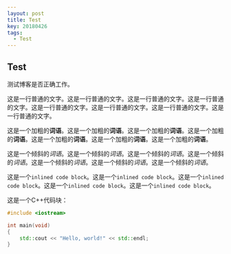 ```yaml
---
layout: post
title: Test
key: 20180426
tags:
  - Test
---
```


## Test

测试博客是否正确工作。

<!--more-->

这是一行普通的文字。这是一行普通的文字。这是一行普通的文字。这是一行普通的文字。这是一行普通的文字。这是一行普通的文字。这是一行普通的文字。这是一行普通的文字。

这是一个加粗的**词语**。这是一个加粗的**词语**。这是一个加粗的**词语**。这是一个加粗的**词语**。这是一个加粗的**词语**。这是一个加粗的**词语**。这是一个加粗的**词语**。

这是一个倾斜的*词语*。这是一个倾斜的*词语*。这是一个倾斜的*词语*。这是一个倾斜的*词语*。这是一个倾斜的*词语*。这是一个倾斜的*词语*。这是一个倾斜的*词语*。

这是一个`inlined code block`。这是一个`inlined code block`。这是一个`inlined code block`。这是一个`inlined code block`。这是一个`inlined code block`。

这是一个C++代码块：

~~~cpp
#include <iostream>

int main(void)
{
    std::cout << "Hello, world!" << std::endl;
}
~~~
